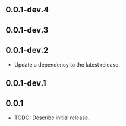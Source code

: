 ## 0.0.1-dev.4
## 0.0.1-dev.3
## 0.0.1-dev.2

 - Update a dependency to the latest release.

## 0.0.1-dev.1
## 0.0.1

* TODO: Describe initial release.
